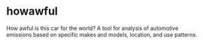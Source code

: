 # howawful
How awful is this car for the world? A tool for analysis of automotive emissions based on specific makes and models, location, and use patterns.
